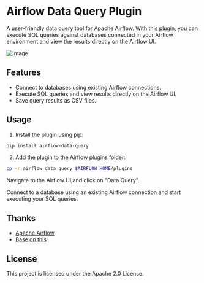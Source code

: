 # Airflow Data Query Plugin

A user-friendly data query tool for Apache Airflow. With this plugin, you can execute SQL queries against databases
connected in your Airflow environment and view the results directly on the Airflow UI.

![image](https://user-images.githubusercontent.com/55907021/218151699-40922bf8-8b22-4bad-afeb-5b896a402587.png)

## Features

- Connect to databases using existing Airflow connections.
- Execute SQL queries and view results directly on the Airflow UI.
- Save query results as CSV files.

## Usage

1. Install the plugin using pip:

```bash
pip install airflow-data-query
```

2. Add the plugin to the Airflow plugins folder:

```bash
cp -r airflow_data_query $AIRFLOW_HOME/plugins
```

Navigate to the Airflow UI,and click on "Data Query".

Connect to a database using an existing Airflow connection and start executing your SQL queries.

## Thanks

- [Apache Airflow](https://github.com/apache/airflow)
- [Base on this](https://github.com/apache/airflow/pull/3718)

## License

This project is licensed under the Apache 2.0 License.
